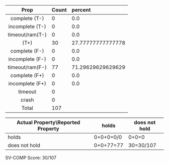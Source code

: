 
| Prop | Count | percent |
|:----:|:------|:--|
|complete   (T-)|0| 0.0 |
|incomplete (T-)|0|0.0 |
|timeout/ram(T-)|0|0.0 |
|           (T+)|30|27.77777777777778 |
|complete   (F-)|0|0.0 |
|incomplete (F-)|0|0.0 |
|timeout/ram(F-)|77|71.29629629629629 |
|complete   (F+)|0|0.0 |
|incomplete (F+)|0|0.0 |
|timeout        |0| |
|crash          |0| |
|Total          |107| |

| Actual Property\Reported Property | holds | does not hold |
|------------------------------------|-------|---------------|
| holds | 0+0+0=0/0 | 0+0=0 |
| does not hold | 0+0+77=77 | 30=30/107 |

SV-COMP Score: 30/107

